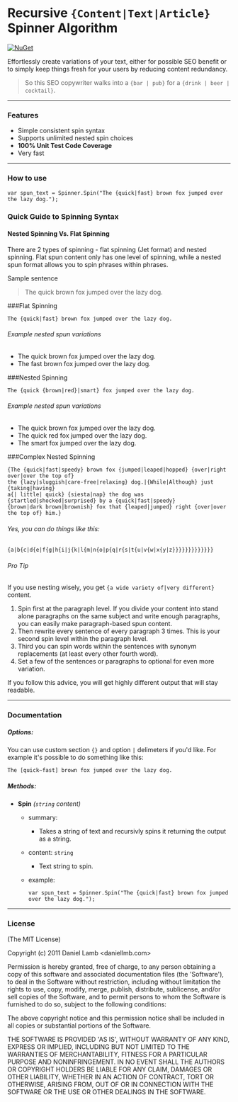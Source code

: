 Recursive `{Content|Text|Article}` Spinner Algorithm
=========

<a href="https://www.nuget.org/packages/SharpSpin/" rel="SharpSpin">![NuGet](https://img.shields.io/nuget/v/SharpSpin.svg)</a>

Effortlessly create variations of your text, either for possible SEO benefit or to simply keep things fresh for your users by reducing content redundancy.

> So this SEO copywriter walks into a `{bar | pub}` for a `{drink | beer | cocktail}`.

---

### Features

- Simple consistent spin syntax
- Supports unlimited nested spin choices
- **100% Unit Test Code Coverage**
- Very fast

---

### How to use

```
var spun_text = Spinner.Spin("The {quick|fast} brown fox jumped over the lazy dog.");
```

### Quick Guide to Spinning Syntax

#### Nested Spinning Vs. Flat Spinning
There are 2 types of spinning - flat spinning (Jet format) and nested spinning. Flat spun content only has one level of spinning, while a nested spun format allows you to spin phrases within phrases.

Sample sentence
> The quick brown fox jumped over the lazy dog.

###Flat Spinning
```
The {quick|fast} brown fox jumped over the lazy dog.
```

###### Example nested spun variations
- The quick brown fox jumped over the lazy dog.
- The fast brown fox jumped over the lazy dog.

###Nested Spinning
```
The {quick {brown|red}|smart} fox jumped over the lazy dog.
```

###### Example nested spun variations
- The quick brown fox jumped over the lazy dog.
- The quick red fox jumped over the lazy dog.
- The smart fox jumped over the lazy dog.

###Complex Nested Spinning
```
{The {quick|fast|speedy} brown fox {jumped|leaped|hopped} {over|right over|over the top of} 
the {lazy|sluggish|care-free|relaxing} dog.|{While|Although} just {taking|having} 
a{| little| quick} {siesta|nap} the dog was {startled|shocked|surprised} by a {quick|fast|speedy} 
{brown|dark brown|brownish} fox that {leaped|jumped} right {over|over the top of} him.}
```

###### Yes, you can do things like this:
```
{a|b{c|d{e|f{g|h{i|j{k|l{m|n{o|p{q|r{s|t{u|v{w|x{y|z}}}}}}}}}}}}}
```

###### Pro Tip
If you use nesting wisely, you get `{a wide variety of|very different}` content.

1. Spin first at the paragraph level. If you divide your content into stand alone paragraphs on the same subject and write enough paragraphs, you can easily make paragraph-based spun content.
2. Then rewrite every sentence of every paragraph 3 times. This is your second spin level within the paragraph level.
3. Third you can spin words within the sentences with synonym replacements (at least every other fourth word).
4. Set a few of the sentences or paragraphs to optional for even more variation.

If you follow this advice, you will get highly different output that will stay readable.

---

### Documentation 

##### Options:
You can use custom section `{}` and option `|` delimeters if you'd like. For example it's possible to do something like this:
```
The [quick~fast] brown fox jumped over the lazy dog.
```

##### Methods:

- **Spin** *(`string` content)*

	- summary:
		- Takes a string of text and recursivly spins it returning the output as a string.

	- content: `string`
		- Text string to spin.
	
	- example:

		```
		var spun_text = Spinner.Spin("The {quick|fast} brown fox jumped over the lazy dog.");
		```

---

### License 

(The MIT License)

Copyright (c) 2011 Daniel Lamb <daniellmb.com>

Permission is hereby granted, free of charge, to any person obtaining
a copy of this software and associated documentation files (the
'Software'), to deal in the Software without restriction, including
without limitation the rights to use, copy, modify, merge, publish,
distribute, sublicense, and/or sell copies of the Software, and to
permit persons to whom the Software is furnished to do so, subject to
the following conditions:

The above copyright notice and this permission notice shall be
included in all copies or substantial portions of the Software.

THE SOFTWARE IS PROVIDED 'AS IS', WITHOUT WARRANTY OF ANY KIND,
EXPRESS OR IMPLIED, INCLUDING BUT NOT LIMITED TO THE WARRANTIES OF
MERCHANTABILITY, FITNESS FOR A PARTICULAR PURPOSE AND NONINFRINGEMENT.
IN NO EVENT SHALL THE AUTHORS OR COPYRIGHT HOLDERS BE LIABLE FOR ANY
CLAIM, DAMAGES OR OTHER LIABILITY, WHETHER IN AN ACTION OF CONTRACT,
TORT OR OTHERWISE, ARISING FROM, OUT OF OR IN CONNECTION WITH THE
SOFTWARE OR THE USE OR OTHER DEALINGS IN THE SOFTWARE.
